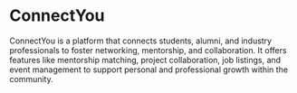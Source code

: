# ConnectYou
ConnectYou is a platform that connects students, alumni, and industry professionals to foster networking, mentorship, and collaboration. It offers features like mentorship matching, project collaboration, job listings, and event management to support personal and professional growth within the community.
